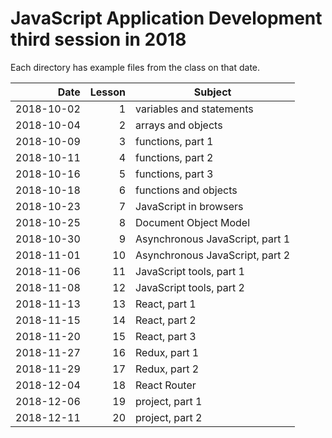 # JavaScript Application Development third session in 2018

Each directory has example files from the class on that date.

| Date | Lesson | Subject |
| --: | ---: | --- |
| 2018-10-02 | 1 | variables and statements |
| 2018-10-04 | 2 | arrays and objects |
| 2018-10-09 | 3 | functions, part 1 |
| 2018-10-11 | 4 | functions, part 2 |
| 2018-10-16 | 5 | functions, part 3 |
| 2018-10-18 | 6 | functions and objects |
| 2018-10-23 | 7 | JavaScript in browsers |
| 2018-10-25 | 8 | Document Object Model |
| 2018-10-30 | 9 | Asynchronous JavaScript, part 1 |
| 2018-11-01 | 10 | Asynchronous JavaScript, part 2 |
| 2018-11-06 | 11 | JavaScript tools, part 1 |
| 2018-11-08 | 12 | JavaScript tools, part 2 |
| 2018-11-13 | 13 | React, part 1 |
| 2018-11-15 | 14 | React, part 2 |
| 2018-11-20 | 15 | React, part 3 |
| 2018-11-27 | 16 | Redux, part 1 |
| 2018-11-29 | 17 | Redux, part 2 |
| 2018-12-04 | 18 | React Router |
| 2018-12-06 | 19 | project, part 1 |
| 2018-12-11 | 20 | project, part 2 |
